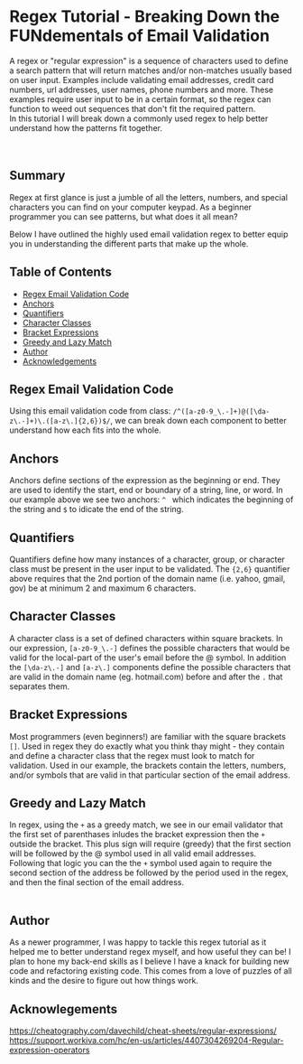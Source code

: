 # Regex Tutorial - Breaking Down the FUNdementals of Email Validation

A regex or "regular expression" is a sequence of characters used to define a search pattern that will return matches and/or non-matches usually based on user input.  Examples include validating email addresses, credit card numbers, url addresses, user names, phone numbers and more.  These examples require user input to be in a certain format, so the regex can function to weed out sequences that don't fit the required pattern.
<br>
In this tutorial I will break down a commonly used regex to help better understand how the patterns fit together.  
<br>
<br>

## Summary

Regex at first glance is just a jumble of all the letters, numbers, and special characters you can find on your computer keypad. As a beginner programmer you can see patterns, but what does it all mean?

 Below I have outlined the highly used email validation regex to better equip you in understanding the different parts that make up the whole.

## Table of Contents

- [Regex Email Validation Code](#regex-email-validation-code)
- [Anchors](#anchors)
- [Quantifiers](#quantifiers)
- [Character Classes](#character-classes)
- [Bracket Expressions](#bracket-expressions)
- [Greedy and Lazy Match](#greedy-and-lazy-match)
- [Author](#author)
- [Acknowledgements](#acknowledgements)

## Regex Email Validation Code
  Using this email validation code from class: `/^([a-z0-9_\.-]+)@([\da-z\.-]+)\.([a-z\.]{2,6})$/`, we can break down each component to better understand how each fits into the whole.

## Anchors
Anchors define sections of the expression as the beginning or end. They are used to identify the start, end or boundary of a string, line, or word.  In our example above we see two anchors: `^ ` which indicates the beginning of the string and `$` to idicate the end of the string.

## Quantifiers
Quantifiers define how many instances of a character, group, or character class must be present in the user input to be validated. The `{2,6}` quantifier above requires that the 2nd portion of the domain name (i.e. yahoo, gmail, gov) be at minimum 2 and maximum 6 characters.

## Character Classes
A character class is a set of defined characters within square brackets. In our expression, `[a-z0-9_\.-]` defines the possible characters that would be valid for the local-part of the user's email before the @ symbol.
In addition the `[\da-z\.-]` and `[a-z\.]` components define the possible characters that are valid in the domain name (eg. hotmail.com) before and after the `.` that separates them.

## Bracket Expressions
Most programmers (even beginners!) are familiar with the square brackets `[]`. Used in regex they do exactly what you think thay might - they contain and define a character class that the regex must look to match for validation. Used in our example, the brackets contain the letters, numbers, and/or symbols that are valid in that particular section of the email address.

## Greedy and Lazy Match
In regex, using the `+` as a greedy match, we see in our email validator that the first set of parenthases inludes the bracket expression then the `+` outside the bracket.   This plus sign will require (greedy) that the first section will be followed by the @ symbol used in all valid email addresses.  Following that logic you can the the `+` symbol used again to require the second section of the address be followed by the period used in the regex, and then the final section of the email address.
<br>
<br>

## Author

As a newer programmer, I was happy to tackle this regex tutorial as it helped me to better understand regex myself, and how useful they can be! I plan to hone my back-end skills as I believe I have a knack for building new code and refactoring existing code. This comes from a love of puzzles of all kinds and the desire to figure out how things work. 
<br>


## Acknowlegements
https://cheatography.com/davechild/cheat-sheets/regular-expressions/
https://support.workiva.com/hc/en-us/articles/4407304269204-Regular-expression-operators


